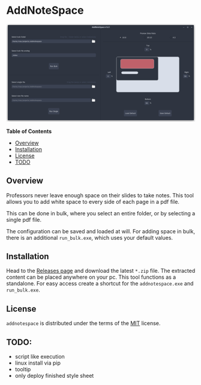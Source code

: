 # AddNoteSpace

![](demo_screenshot.png)

**Table of Contents**

- [Overview](#overview)
- [Installation](#installation)
- [License](#license)
- [TODO](#todo)


## Overview

Professors never leave enough space on their slides to take notes.
This tool allows you to add white space to every side of each page in a pdf file.

This can be done in bulk, where you select an entire folder, or by selecting
a single pdf file.

The configuration can be saved and loaded at will. For adding space in bulk,
there is an additional `run_bulk.exe`, which uses your default values.

## Installation

Head to the [Releases page](https://github.com/maromei/addnotespace/releases)
and download the latest `*.zip` file. The extracted content can be placed anywhere on
your pc. This tool functions as a standalone.
For easy access create a shortcut for the `addnotespace.exe` and
`run_bulk.exe`.

## License

`addnotespace` is distributed under the terms of the [MIT](https://spdx.org/licenses/MIT.html) license.


## TODO:

- script like execution
- linux install via pip
- tooltip
- only deploy finished style sheet
